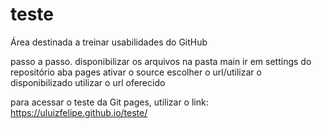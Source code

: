 # teste
 Área destinada a treinar usabilidades do GitHub

passo a passo.
disponibilizar os arquivos na pasta main
ir em settings do repositório
aba pages
ativar o source
escolher o url/utilizar o disponibilizado
utilizar o url oferecido

para acessar o teste da Git pages, utilizar o link: https://uluizfelipe.github.io/teste/